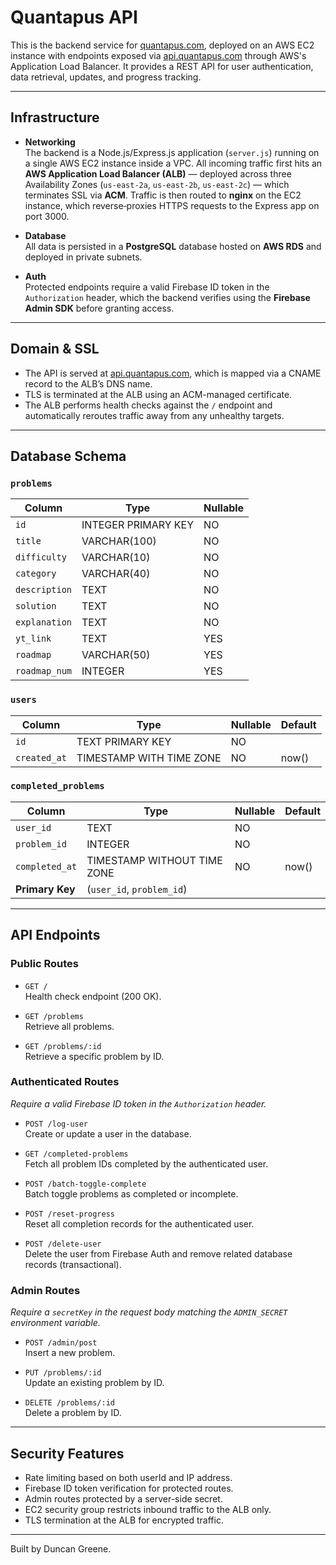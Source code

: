 # Quantapus API

This is the backend service for [quantapus.com](https://quantapus.com), deployed on an AWS EC2 instance with endpoints exposed via [api.quantapus.com](https://api.quantapus.com) through AWS's Application Load Balancer. It provides a REST API for user authentication, data retrieval, updates, and progress tracking.

---

## Infrastructure

- **Networking**  
    The backend is a Node.js/Express.js application (`server.js`) running on a single AWS EC2 instance inside a VPC. All incoming traffic first hits an **AWS Application Load Balancer (ALB)** — deployed across three Availability Zones (`us-east-2a`, `us-east-2b`, `us-east-2c`) — which terminates SSL via **ACM**. Traffic is then routed to **nginx** on the EC2 instance, which reverse‑proxies HTTPS requests to the Express app on port 3000.


- **Database**  
  All data is persisted in a **PostgreSQL** database hosted on **AWS RDS** and deployed in private subnets.

- **Auth**  
  Protected endpoints require a valid Firebase ID token in the `Authorization` header, which the backend verifies using the **Firebase Admin SDK** before granting access.

---

## Domain & SSL
- The API is served at [api.quantapus.com](https://api.quantapus.com), which is mapped via a CNAME record to the ALB’s DNS name.
- TLS is terminated at the ALB using an ACM-managed certificate.
- The ALB performs health checks against the `/` endpoint and automatically reroutes traffic away from any unhealthy targets.

---

## Database Schema

### `problems`
| Column       | Type               | Nullable |
|--------------|--------------------|----------|
| `id`         | INTEGER PRIMARY KEY| NO       |         
| `title`      | VARCHAR(100)       | NO       |         
| `difficulty` | VARCHAR(10)        | NO       |         
| `category`   | VARCHAR(40)        | NO       |         
| `description`| TEXT               | NO       |         
| `solution`   | TEXT               | NO       |         
| `explanation`| TEXT               | NO       |         
| `yt_link`    | TEXT               | YES      | 
| `roadmap`    | VARCHAR(50)        | YES      |       
| `roadmap_num`| INTEGER            | YES      | 

### `users`
| Column       | Type                         | Nullable | Default |
|--------------|------------------------------|----------|---------|
| `id`         | TEXT PRIMARY KEY             | NO       |         |
| `created_at` | TIMESTAMP WITH TIME ZONE     | NO       | now()   |

### `completed_problems`
| Column        | Type                       | Nullable | Default |
|---------------|----------------------------|----------|---------|
| `user_id`     | TEXT                       | NO       |         |
| `problem_id`  | INTEGER                    | NO       |         |
| `completed_at`| TIMESTAMP WITHOUT TIME ZONE| NO       | now()   |
| **Primary Key** | (`user_id`, `problem_id`) |          |         |


---

## API Endpoints

### Public Routes
- `GET /`  
  Health check endpoint (200 OK).

- `GET /problems`  
  Retrieve all problems.

- `GET /problems/:id`  
  Retrieve a specific problem by ID.

### Authenticated Routes
*Require a valid Firebase ID token in the `Authorization` header.*

- `POST /log-user`  
  Create or update a user in the database.

- `GET /completed-problems`  
  Fetch all problem IDs completed by the authenticated user.

- `POST /batch-toggle-complete`  
  Batch toggle problems as completed or incomplete.

- `POST /reset-progress`  
  Reset all completion records for the authenticated user.

- `POST /delete-user`  
  Delete the user from Firebase Auth and remove related database records (transactional).

### Admin Routes
*Require a `secretKey` in the request body matching the `ADMIN_SECRET` environment variable.*

- `POST /admin/post`  
  Insert a new problem.

- `PUT /problems/:id`  
  Update an existing problem by ID.

- `DELETE /problems/:id`  
  Delete a problem by ID.

---

## Security Features

- Rate limiting based on both userId and IP address.  
- Firebase ID token verification for protected routes.  
- Admin routes protected by a server-side secret.  
- EC2 security group restricts inbound traffic to the ALB only.  
- TLS termination at the ALB for encrypted traffic.

---

Built by Duncan Greene.
